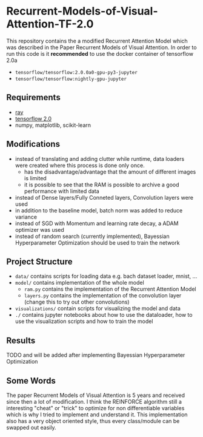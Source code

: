 # Recurrent-Models-of-Visual-Attention-TF-2.0
This repository contains the a modified Recurrent Attention Model which was described in the Paper Recurrent Models of Visual Attention. 
In order to run this code is it **recommended** to use the docker container of tensorflow 2.0a
- `tensorflow/tensorflow:2.0.0a0-gpu-py3-jupyter`
- `tensorflow/tensorflow:nightly-gpu-jupyter`

## Requirements
- [ray](http://ray.readthedocs.io)
- [tensorflow 2.0](https://www.tensorflow.org/versions/r2.0/api_docs/python/tf)
- numpy, matplotlib, scikit-learn

## Modifications
- instead of translating and adding clutter while runtime, data loaders were created where this process is done only once. 
  - has the disadvantage/advantage that the amount of different images is limited
  - it is possible to see that the RAM is possible to archive a good performance with limited data
- instead of Dense layers/Fully Conneted layers, Convolution layers were used
- in addition to the baseline model, batch norm was added to reduce variance
- instead of SGD with Momentum and learning rate decay, a ADAM optimizer was used
- instead of random search (currently implemented), Bayessian Hyperparameter Optimization should be used to train the network

## Project Structure
- `data/` contains scripts for loading data e.g. bach dataset loader, mnist, ...
- `model/` contains implementation of the whole model
    - `ram.py` contains the implementation of the Recurrent Attention Model
    - `layers.py` contains the implementation of the convolution layer (change this to try out other convolutions)
- `visualizations/` contain scripts for visualizing the model and data
- `./` contains jupyter notebooks about how to use the dataloader, how to use the visualization scripts and how to train the model

## Results
TODO and will be added after implementing Bayessian Hyperparameter Optimization

## Some Words
The paper Recurrent Models of Visual Attention is 5 years and received since then a lot of modification. I think the REINFORCE algorithm still a interesting "cheat" or "trick" to optimize for non differentiable variables which is why I tried to implement and understand it. This implementation also has a very object oriented style, thus every class/module can be swapped out easily.

